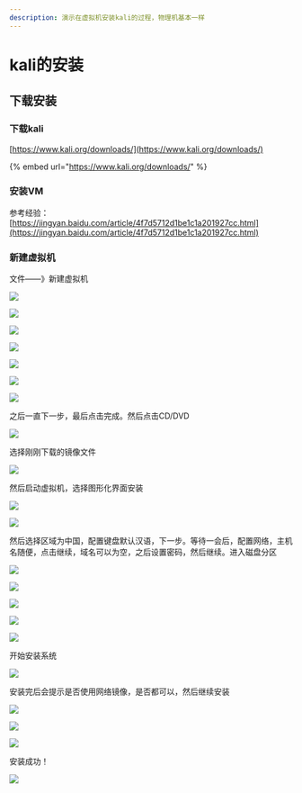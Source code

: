 ```yaml
---
description: 演示在虚拟机安装kali的过程，物理机基本一样
---
```


# kali的安装

## 下载安装

### 下载kali

[https://www.kali.org/downloads/](https://www.kali.org/downloads/)

{% embed url="https://www.kali.org/downloads/" %}

### 安装VM

参考经验：[https://jingyan.baidu.com/article/4f7d5712d1be1c1a201927cc.html](https://jingyan.baidu.com/article/4f7d5712d1be1c1a201927cc.html)

### 新建虚拟机

文件——》新建虚拟机

![](../.gitbook/assets/image%20%2845%29.png)

![](../.gitbook/assets/image%20%28107%29.png)

![](../.gitbook/assets/image%20%2830%29.png)

![](../.gitbook/assets/image%20%28121%29.png)

![](../.gitbook/assets/image%20%2853%29.png)

![](../.gitbook/assets/image%20%2817%29.png)

![](../.gitbook/assets/image%20%2822%29.png)

之后一直下一步，最后点击完成。然后点击CD/DVD 

![](../.gitbook/assets/image%20%28114%29.png)

选择刚刚下载的镜像文件

![](../.gitbook/assets/image%20%28110%29.png)

然后启动虚拟机，选择图形化界面安装

![](../.gitbook/assets/image%20%2866%29.png)

![](../.gitbook/assets/image%20%282%29.png)

然后选择区域为中国，配置键盘默认汉语，下一步。等待一会后，配置网络，主机名随便，点击继续，域名可以为空，之后设置密码，然后继续。进入磁盘分区

![](../.gitbook/assets/image%20%2862%29.png)

![](../.gitbook/assets/image%20%28101%29.png)

![](../.gitbook/assets/image%20%2886%29.png)

![](../.gitbook/assets/image%20%2841%29.png)

![](../.gitbook/assets/image%20%2865%29.png)

开始安装系统

![](../.gitbook/assets/image%20%28143%29.png)

安装完后会提示是否使用网络镜像，是否都可以，然后继续安装

![](../.gitbook/assets/image%20%2875%29.png)

![](../.gitbook/assets/image%20%2891%29.png)

![](../.gitbook/assets/image%20%28123%29.png)

安装成功！

![](../.gitbook/assets/image%20%2832%29.png)



